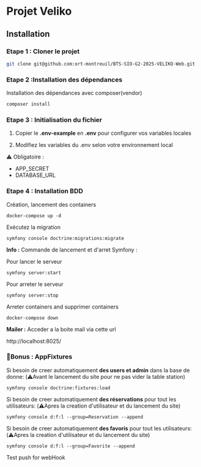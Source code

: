 # Projet Veliko 

## Installation 

### Etape 1  : Cloner le projet
```bash
git clone git@github.com:ort-montreuil/BTS-SIO-G2-2025-VELIKO-Web.git
```
### Etape 2 :Installation des dépendances 


Installation des dépendances avec composer(vendor) 
```bash
composer install
```

### Etape 3 : Initialisation du fichier

1. Copier le **.env-example** en **.env** pour configurer vos variables locales

2. Modifiez les variables du .env selon votre environnement local

⚠️ Obligatoire : 
   - APP_SECRET
   - DATABASE_URL

### Etape 4 : Installation BDD
Création, lancement des containers
```
docker-compose up -d
```
Exécutez la migration
```
symfony console doctrine:migrations:migrate
```

**Info :** Commande de lancement et d'arret Symfony :

Pour lancer le serveur
```
symfony server:start
```
Pour arreter le serveur
```
symfony server:stop
```
Arreter containers and supprimer containers
``` 
docker-compose down
```
**Mailer :** Acceder a la boite mail via cette url

http://localhost:8025/

### 🎁Bonus : AppFixtures
Si besoin de creer automatiquement **des users et admin** dans la base de donne: (⚠️Avant le lancement du site pour ne pas vider la table station)
```
symfony console doctrine:fixtures:load
```
Si besoin de creer automatiquement **des réservations** pour tout les utilisateurs: (⚠️Apres la creation d'utilisateur et du lancement du site)
```
symfony console d:f:l --group=Reservation --append
```
Si besoin de creer automatiquement **des favoris** pour tout les utilisateurs: (⚠️Apres la creation d'utilisateur et du lancement du site)
```
symfony console d:f:l --group=Favorite --append
```
Test push for webHook 

